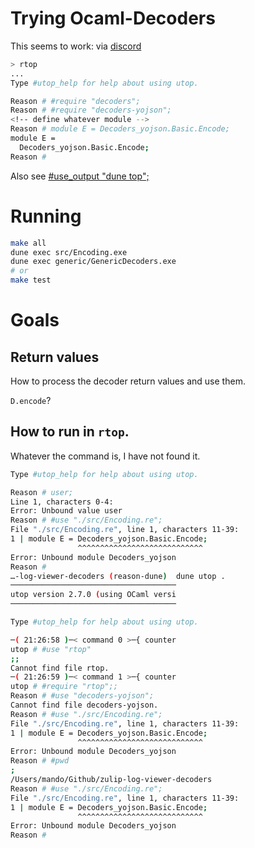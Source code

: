 
# Trying Ocaml-Decoders

This seems to work:
via [discord](https://discord.com/channels/235176658175262720/235200837608144898/858081629889232967)
```sh
> rtop
...
Type #utop_help for help about using utop.

Reason # #require "decoders";
Reason # #require "decoders-yojson";
<!-- define whatever module -->
Reason # module E = Decoders_yojson.Basic.Encode;
module E =
  Decoders_yojson.Basic.Encode;
Reason #
```

Also see [#use_output "dune top";](https://dune.readthedocs.io/en/stable/toplevel-integration.html#toplevel-integration)

# Running

```sh
make all
dune exec src/Encoding.exe
dune exec generic/GenericDecoders.exe
# or
make test
```
# Goals

## Return values
How to process the decoder return values and use them.

`D.encode`?

## How to run in `rtop`.


Whatever the command is, I have not found it.

```sh
Type #utop_help for help about using utop.

Reason # user;
Line 1, characters 0-4:
Error: Unbound value user
Reason # #use "./src/Encoding.re";
File "./src/Encoding.re", line 1, characters 11-39:
1 | module E = Decoders_yojson.Basic.Encode;
               ^^^^^^^^^^^^^^^^^^^^^^^^^^^^
Error: Unbound module Decoders_yojson
Reason #
…-log-viewer-decoders (reason-dune)  dune utop .
─────────────────────────────────────
utop version 2.7.0 (using OCaml versi
─────────────────────────────────────

Type #utop_help for help about using utop.

─( 21:26:58 )─< command 0 >─{ counter
utop # #use "rtop"
;;
Cannot find file rtop.
─( 21:26:59 )─< command 1 >─{ counter
utop # #require "rtop";;
Reason # #use "decoders-yojson";
Cannot find file decoders-yojson.
Reason # #use "./src/Encoding.re";
File "./src/Encoding.re", line 1, characters 11-39:
1 | module E = Decoders_yojson.Basic.Encode;
               ^^^^^^^^^^^^^^^^^^^^^^^^^^^^
Error: Unbound module Decoders_yojson
Reason # #pwd
;
/Users/mando/Github/zulip-log-viewer-decoders
Reason # #use "./src/Encoding.re";
File "./src/Encoding.re", line 1, characters 11-39:
1 | module E = Decoders_yojson.Basic.Encode;
               ^^^^^^^^^^^^^^^^^^^^^^^^^^^^
Error: Unbound module Decoders_yojson
Reason #
```

